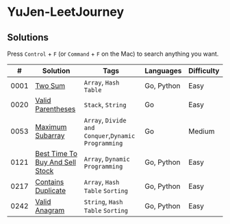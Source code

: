 # YuJen-LeetJourney



## Solutions

Press `Control` + `F` (or `Command` + `F` on the Mac) to search anything you want.

| #    | Solution                                                                                         | Tags                                      |  Languages | Difficulty |
| ---- | ------------------------------------------------------------------------------------------------ | ----------------------------------------- | ---------- | ---------- |
| 0001 | [Two Sum](./Easy/1_Two_Sum/)                                                                               | `Array`, `Hash Table`                         |  Go, Python | Easy       |
| 0020 | [Valid Parentheses](./Easy/20_Valid_Parentheses/)                                                         | `Stack`, `String`                          |  Go  | Easy       |
| 0053 | [Maximum Subarray](./Medium/53_Maximum_Subarray/)                          | `Array`, `Divide and Conquer`,`Dynamic Programming`                          |  Go  | Medium       |
| 0121 | [Best Time To Buy And Sell Stock](./Easy/121_Best_Time_To_Buy_And_Sell_Stock/)                             | `Array`, `Dynamic Programming`                         |  Go, Python | Easy       |
| 0217 | [Contains Duplicate](./Easy/217_Contains_Duplicate/)                                                       | `Array`, `Hash Table` `Sorting`                         |  Go, Python | Easy       |
| 0242 | [Valid Anagram](./Easy/242_Valid_Anagram/)                                          | `String`, `Hash Table` `Sorting`                        |  Go, Python | Easy       |



